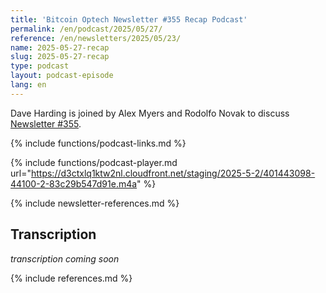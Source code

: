 ```yaml
---
title: 'Bitcoin Optech Newsletter #355 Recap Podcast'
permalink: /en/podcast/2025/05/27/
reference: /en/newsletters/2025/05/23/
name: 2025-05-27-recap
slug: 2025-05-27-recap
type: podcast
layout: podcast-episode
lang: en
---
```

Dave Harding is joined by Alex Myers and Rodolfo Novak to discuss [Newsletter #355]({{page.reference}}).

{% include functions/podcast-links.md %}

{% include functions/podcast-player.md url="https://d3ctxlq1ktw2nl.cloudfront.net/staging/2025-5-2/401443098-44100-2-83c29b547d91e.m4a" %}

{% include newsletter-references.md %}

## Transcription

_transcription coming soon_

{% include references.md %}

